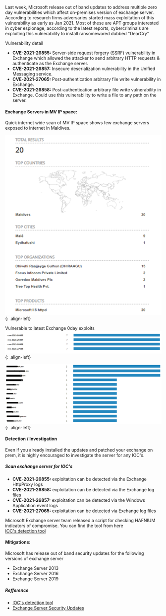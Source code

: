 Last week, Microsoft release out of band updates to address multiple zero day vulnerabilities which affect on-premises version of exchange server. According to research firms adversaries started mass exploitation of this vulnerability as early as Jan 2021. Most of these are APT groups interested in cyber espionage, according to the latest reports, cybercriminals are exploiting this vulnerability to  install ransomewared dubbed "DearCry"

Vulnerability detail

- **CVE-2021-26855:** Server-side request forgery (SSRF) vulnerability in Exchange which allowed the attacker to send arbitrary HTTP requests & authenticate as the Exchange server.
- **CVE-2021-26857:** Insecure deserialization vulnerability in the Unified Messaging service.
- **CVE-2021-27065:** Post-authentication arbitrary file write vulnerability in Exchange.
- **CVE-2021-26858:** Post-authentication arbitrary file write vulnerability in Exchange. Could use this vulnerability to write a file to any path on the server.

#### Exchange Servers in MV IP space:

Quick internet wide scan of MV IP space shows few exchange servers exposed to internet in Maldives. 


![source-01](/img/enu16111111.PNG){: .align-left}

Vulnerable to latest Exchange 0day exploits
![source-01](/img/enu161111112.PNG){: .align-left}


![source-01](/img/screenshot1.PNG){: .align-left}

#### Detection / Investigation

Even if you already installed the updates and patched your exchange on prem, it is highly encouraged to investigate the server for any IOC's.

##### Scan exchange server for IOC's

- **CVE-2021-26855:** exploitation can be detected via the  Exchange HttpProxy logs
- **CVE-2021-26858:** exploitation can be detected via the Exchange log files
- **CVE-2021-26857:** exploitation can be detected via the Windows Application event logs
- **CVE-2021-27065:** exploitation can be detected via Exchange log files


Microsoft Exchange server team released a script for checking HAFNIUM indicators of compromise. You can find the tool from here  
[IOC's detection tool](https://github.com/microsoft/CSS-Exchange/tree/main/Security)


#### Mitigations:
Microsoft has release out of band security updates for the following versions of exchange server

- Exchange Server 2013
- Exchange Server 2016
- Exchange Server 2019

##### Refference

- [IOC's detection tool](https://github.com/microsoft/CSS-Exchange/tree/main/Security)
- [Exchange Server Security Updates](https://techcommunity.microsoft.com/t5/exchange-team-blog/released-march-2021-exchange-server-security-updates/ba-p/2175901)




